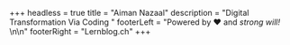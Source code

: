+++
headless = true
title = "Aiman Nazaal"
description = "Digital Transformation Via Coding "
footerLeft = "Powered by ❤️ and [](https://www.lernblog.ch)*strong will!* \n\n![]()"
footerRight = "Lernblog.ch"
+++

